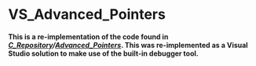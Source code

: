 # VS_Advanced_Pointers

#### This is a re-implementation of the code found in *[C_Repository](https://github.com/cybervoid/C_Repository)/[Advanced_Pointers](https://github.com/cybervoid/C_Repository/tree/master/Advanced_Pointers)*. This was re-implemented as a Visual Studio solution to make use of the built-in debugger tool.
